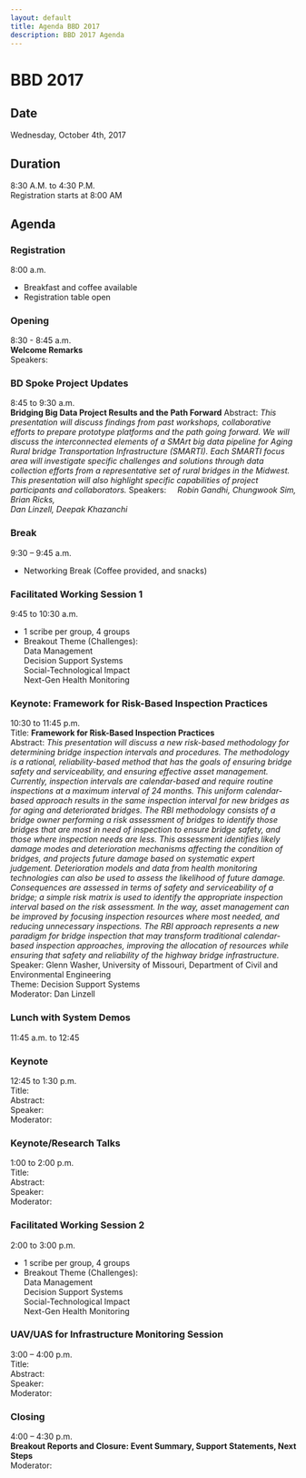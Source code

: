 ```yaml
---
layout: default
title: Agenda BBD 2017
description: BBD 2017 Agenda
---
```


# BBD 2017

## Date
Wednesday, October 4th, 2017

## Duration  
8:30 A.M. to 4:30 P.M.  
Registration starts at 8:00 AM

## Agenda

### Registration
8:00 a.m.  
- Breakfast and coffee available      
- Registration table open  

### Opening
8:30 - 8:45 a.m.              
**Welcome Remarks**  
Speakers:   

### BD Spoke Project Updates
8:45 to 9:30 a.m.      
**Bridging Big Data Project Results and the Path Forward**
Abstract: _This presentation will discuss findings from past workshops, collaborative efforts to prepare prototype platforms and the path going forward. We will discuss the interconnected elements of a SMArt big data pipeline for Aging Rural bridge Transportation Infrastructure (SMARTI). Each SMARTI focus area will investigate specific challenges and solutions through data collection efforts from a representative set of rural bridges in the Midwest. This presentation will also highlight specific capabilities of project participants and collaborators._ 
Speakers:    
_Robin Gandhi, Chungwook Sim, Brian Ricks,  
Dan Linzell, Deepak Khazanchi_   

### Break
9:30 – 9:45 a.m.         
- Networking Break (Coffee provided, and snacks)

### Facilitated Working Session 1
9:45 to 10:30 a.m.    
- 1 scribe per group, 4 groups
- Breakout Theme (Challenges):   
  Data Management  
  Decision Support Systems  
  Social-Technological Impact  
  Next-Gen Health Monitoring

### Keynote: Framework for Risk-Based Inspection Practices
10:30 to 11:45 p.m.     
Title: **Framework for Risk-Based Inspection Practices**     
Abstract: _This presentation will discuss a new risk-based methodology for determining bridge inspection intervals and procedures.  The methodology is a rational, reliability-based method that has the goals of ensuring bridge safety and serviceability, and ensuring effective asset management.  Currently, inspection intervals are calendar-based and require routine inspections at a maximum interval of 24 months.  This uniform calendar-based approach results in the same inspection interval for new bridges as for aging and deteriorated bridges.  The RBI methodology consists of a bridge owner performing a risk assessment of bridges to identify those bridges that are most in need of inspection to ensure bridge safety, and those where inspection needs are less.  This assessment identifies likely damage modes and deterioration mechanisms affecting the condition of bridges, and projects future damage based on systematic expert judgement.  Deterioration models and data from health monitoring technologies can also be used to assess the likelihood of future damage.  Consequences are assessed in terms of safety and serviceability of a bridge; a simple risk matrix is used to identify the appropriate inspection interval based on the risk assessment.  In the way, asset management can be improved by focusing inspection resources where most needed, and reducing unnecessary inspections.  The RBI approach represents a new paradigm for bridge inspection that may transform traditional calendar-based inspection approaches, improving the allocation of resources while ensuring that safety and reliability of the highway bridge infrastructure._   
Speaker: Glenn Washer, University of Missouri, Department of Civil and Environmental Engineering   
Theme: Decision Support Systems  
Moderator: Dan Linzell        

### Lunch with System Demos
11:45 a.m. to 12:45

### Keynote
12:45 to 1:30 p.m.    
Title:   
Abstract:   
Speaker:   
Moderator:


### Keynote/Research Talks
1:00 to 2:00 p.m.    
Title:   
Abstract:   
Speaker:   
Moderator:                                                           

### Facilitated Working Session 2
2:00 to 3:00 p.m.    
- 1 scribe per group, 4 groups
- Breakout Theme (Challenges):   
  Data Management  
  Decision Support Systems  
  Social-Technological Impact  
  Next-Gen Health Monitoring    

### UAV/UAS for Infrastructure Monitoring Session
3:00 – 4:00 p.m.   
Title:   
Abstract:   
Speaker:   
Moderator:

### Closing
4:00 – 4:30 p.m.  
**Breakout Reports  and Closure: Event Summary, Support Statements, Next Steps**   
Moderator:
